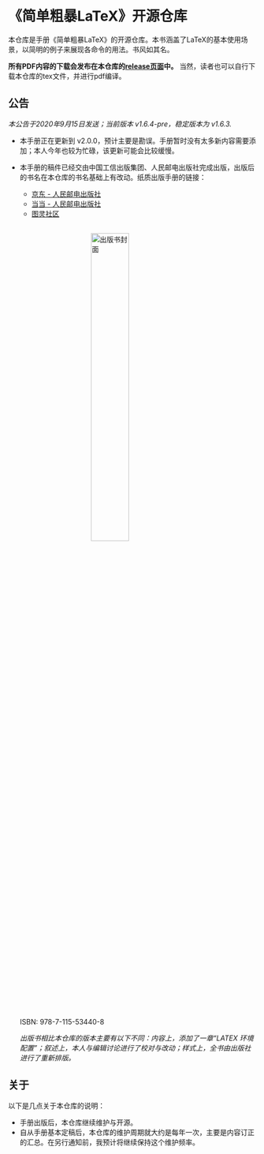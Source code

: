 # 《简单粗暴LaTeX》开源仓库

本仓库是手册《简单粗暴LaTeX》的开源仓库。本书涵盖了LaTeX的基本使用场景，以简明的例子来展现各命令的用法。书风如其名。

**所有PDF内容的下载会发布在本仓库的[release页面](https://github.com/wklchris/Note-by-LaTeX/releases)中。** 当然，读者也可以自行下载本仓库的tex文件，并进行pdf编译。

## 公告

*本公告于2020年9月15日发送；当前版本 v1.6.4-pre，稳定版本为 v1.6.3.*

- 本手册正在更新到 v2.0.0，预计主要是勘误。手册暂时没有太多新内容需要添加；本人今年也较为忙碌，该更新可能会比较缓慢。
- 本手册的稿件已经交由中国工信出版集团、人民邮电出版社完成出版，出版后的书名在本仓库的书名基础上有改动。纸质出版手册的链接：
  * [京东 - 人民邮电出版社](https://item.jd.com/12925624.html)
  * [当当 - 人民邮电出版社](http://product.dangdang.com/28989929.html)
  * [图灵社区](https://www.ituring.com.cn/book/2685)

  <img src="https://file.ituring.com.cn/ScreenShow/2006139134ef5f9f98a3" width="40%" alt="出版书封面" style="display: block; margin: 30px auto;">
  
  ISBN: 978-7-115-53440-8

  *出版书相比本仓库的版本主要有以下不同：内容上，添加了一章“LATEX 环境配置”；叙述上，本人与编辑讨论进行了校对与改动；样式上，全书由出版社进行了重新排版。*

## 关于

以下是几点关于本仓库的说明：

- 手册出版后，本仓库继续维护与开源。
- 自从手册基本定稿后，本仓库的维护周期就大约是每年一次，主要是内容订正的汇总。在另行通知前，我预计将继续保持这个维护频率。
